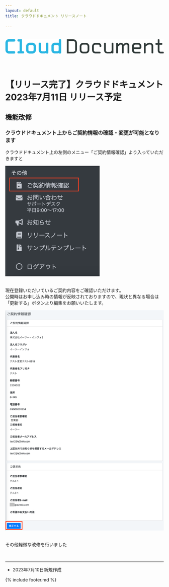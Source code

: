 ```yaml
---
layout: default
title: クラウドドキュメント リリースノート

---
```

<br>
<div align="center">
<img src="images/logo-type.png" alt="クラウドドキュメント" title="クラウドドキュメント">
</div>
<br><br>

# 【リリース完了】クラウドドキュメント 2023年7月11日 リリース予定

## 機能改修

### クラウドドキュメント上からご契約情報の確認・変更が可能となります
クラウドドキュメント上の左側のメニュー「ご契約情報確認」より入っていただきますと<br>

<img src="images/20230710/0710_1.png" width="300"><br><br>

現在登録いただいているご契約内容をご確認いただけます。<br>
公開時はお申し込み時の情報が反映されておりますので、現状と異なる場合は「更新する」ボタンより編集をお願いいたします。<br>

<img src="images/20230710/0710_2.png" width="800"><br><br>



その他軽微な改修を行いました



<br>


-----
* 2023年7月10日新規作成

{% include footer.md %}

